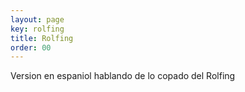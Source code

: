 ```yaml
---
layout: page
key: rolfing
title: Rolfing
order: 00
---
```


Version en espaniol hablando de lo copado del Rolfing
